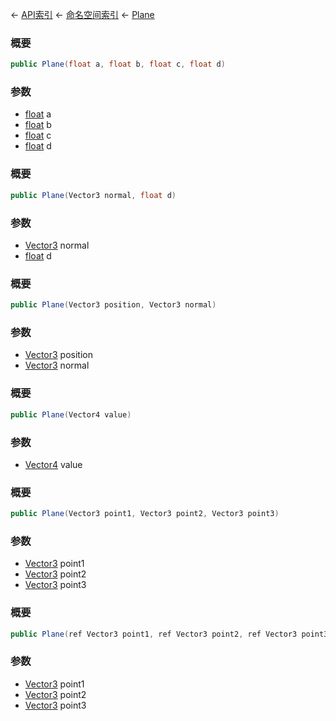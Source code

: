 ← [API索引](Api-Index) ← [命名空间索引](Namespace-Index) ← [Plane](VRageMath.Plane)

### 概要

```csharp
public Plane(float a, float b, float c, float d)
```

### 参数

* [float](https://docs.microsoft.com/en-us/dotnet/api/System.Single?view=netframework-4.6) a
* [float](https://docs.microsoft.com/en-us/dotnet/api/System.Single?view=netframework-4.6) b
* [float](https://docs.microsoft.com/en-us/dotnet/api/System.Single?view=netframework-4.6) c
* [float](https://docs.microsoft.com/en-us/dotnet/api/System.Single?view=netframework-4.6) d
### 概要

```csharp
public Plane(Vector3 normal, float d)
```

### 参数

* [Vector3](VRageMath.Vector3) normal
* [float](https://docs.microsoft.com/en-us/dotnet/api/System.Single?view=netframework-4.6) d
### 概要

```csharp
public Plane(Vector3 position, Vector3 normal)
```

### 参数

* [Vector3](VRageMath.Vector3) position
* [Vector3](VRageMath.Vector3) normal
### 概要

```csharp
public Plane(Vector4 value)
```

### 参数

* [Vector4](VRageMath.Vector4) value
### 概要

```csharp
public Plane(Vector3 point1, Vector3 point2, Vector3 point3)
```

### 参数

* [Vector3](VRageMath.Vector3) point1
* [Vector3](VRageMath.Vector3) point2
* [Vector3](VRageMath.Vector3) point3
### 概要

```csharp
public Plane(ref Vector3 point1, ref Vector3 point2, ref Vector3 point3)
```

### 参数

* [Vector3](VRageMath.Vector3) point1
* [Vector3](VRageMath.Vector3) point2
* [Vector3](VRageMath.Vector3) point3

